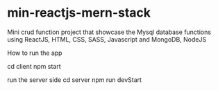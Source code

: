 # min-reactjs-mern-stack
Mini crud function project that showcase the Mysql database functions using ReactJS, HTML, CSS, SASS, Javascript and MongoDB, NodeJS

How to run the app

cd client
npm start

run the server side
cd server
npm run devStart
